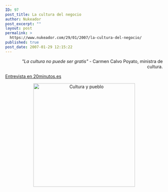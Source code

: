```yaml
---
ID: 97
post_title: La cultura del negocio
author: Nukeador
post_excerpt: ""
layout: post
permalink: >
  https://www.nukeador.com/29/01/2007/la-cultura-del-negocio/
published: true
post_date: 2007-01-29 12:15:22
---
```

<div style="text-align:right"><em>"La cultura no puede ser gratis"</em>
- Carmen Calvo Poyato, ministra de cultura.</div>

<a href="http://www.20minutos.es/noticia/196025/0/cultura/carmen/calvo/">Entrevista en 20minutos.es</a>

<div style="margin: auto; text-align: center"><img src="http://photos1.blogger.com/blogger/8008/1844/320/SGAE.jpg" alt="Cultura y pueblo" width="325" height="331" /></div>